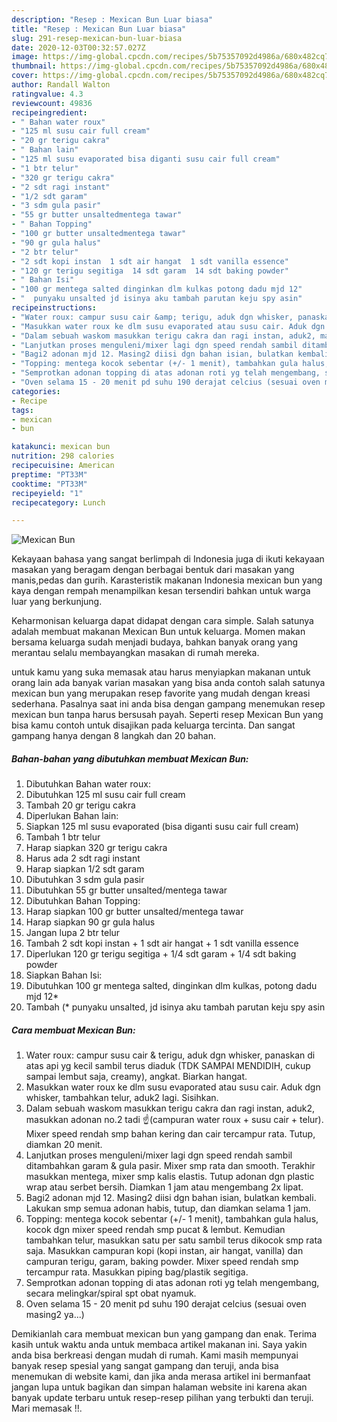 ```yaml
---
description: "Resep : Mexican Bun Luar biasa"
title: "Resep : Mexican Bun Luar biasa"
slug: 291-resep-mexican-bun-luar-biasa
date: 2020-12-03T00:32:57.027Z
image: https://img-global.cpcdn.com/recipes/5b75357092d4986a/680x482cq70/mexican-bun-foto-resep-utama.jpg
thumbnail: https://img-global.cpcdn.com/recipes/5b75357092d4986a/680x482cq70/mexican-bun-foto-resep-utama.jpg
cover: https://img-global.cpcdn.com/recipes/5b75357092d4986a/680x482cq70/mexican-bun-foto-resep-utama.jpg
author: Randall Walton
ratingvalue: 4.3
reviewcount: 49836
recipeingredient:
- " Bahan water roux"
- "125 ml susu cair full cream"
- "20 gr terigu cakra"
- " Bahan lain"
- "125 ml susu evaporated bisa diganti susu cair full cream"
- "1 btr telur"
- "320 gr terigu cakra"
- "2 sdt ragi instant"
- "1/2 sdt garam"
- "3 sdm gula pasir"
- "55 gr butter unsaltedmentega tawar"
- " Bahan Topping"
- "100 gr butter unsaltedmentega tawar"
- "90 gr gula halus"
- "2 btr telur"
- "2 sdt kopi instan  1 sdt air hangat  1 sdt vanilla essence"
- "120 gr terigu segitiga  14 sdt garam  14 sdt baking powder"
- " Bahan Isi"
- "100 gr mentega salted dinginkan dlm kulkas potong dadu mjd 12"
- "  punyaku unsalted jd isinya aku tambah parutan keju spy asin"
recipeinstructions:
- "Water roux: campur susu cair &amp; terigu, aduk dgn whisker, panaskan di atas api yg kecil sambil terus diaduk (TDK SAMPAI MENDIDIH, cukup sampai lembut saja, creamy), angkat. Biarkan hangat."
- "Masukkan water roux ke dlm susu evaporated atau susu cair. Aduk dgn whisker, tambahkan telur, aduk2 lagi. Sisihkan."
- "Dalam sebuah waskom masukkan terigu cakra dan ragi instan, aduk2, masukkan adonan no.2 tadi ☝️(campuran water roux + susu cair + telur). Mixer speed rendah smp bahan kering dan cair tercampur rata. Tutup, diamkan 20 menit."
- "Lanjutkan proses menguleni/mixer lagi dgn speed rendah sambil ditambahkan garam &amp; gula pasir. Mixer smp rata dan smooth. Terakhir masukkan mentega, mixer smp kalis elastis. Tutup adonan dgn plastic wrap atau serbet bersih. Diamkan 1 jam atau mengembang 2x lipat."
- "Bagi2 adonan mjd 12. Masing2 diisi dgn bahan isian, bulatkan kembali. Lakukan smp semua adonan habis, tutup, dan diamkan selama 1 jam."
- "Topping: mentega kocok sebentar (+/- 1 menit), tambahkan gula halus, kocok dgn mixer speed rendah smp pucat &amp; lembut. Kemudian tambahkan telur, masukkan satu per satu sambil terus dikocok smp rata saja. Masukkan campuran kopi (kopi instan, air hangat, vanilla) dan campuran terigu, garam, baking powder. Mixer speed rendah smp tercampur rata. Masukkan piping bag/plastik segitiga."
- "Semprotkan adonan topping di atas adonan roti yg telah mengembang, secara melingkar/spiral spt obat nyamuk."
- "Oven selama 15 - 20 menit pd suhu 190 derajat celcius (sesuai oven masing2 ya...)"
categories:
- Recipe
tags:
- mexican
- bun

katakunci: mexican bun 
nutrition: 298 calories
recipecuisine: American
preptime: "PT33M"
cooktime: "PT33M"
recipeyield: "1"
recipecategory: Lunch

---
```



![Mexican Bun](https://img-global.cpcdn.com/recipes/5b75357092d4986a/680x482cq70/mexican-bun-foto-resep-utama.jpg)

Kekayaan bahasa yang sangat berlimpah di Indonesia juga di ikuti kekayaan masakan yang beragam dengan berbagai bentuk dari masakan yang manis,pedas dan gurih. Karasteristik makanan Indonesia mexican bun yang kaya dengan rempah menampilkan kesan tersendiri bahkan untuk warga luar yang berkunjung.




Keharmonisan keluarga dapat didapat dengan cara simple. Salah satunya adalah membuat makanan Mexican Bun untuk keluarga. Momen makan bersama keluarga sudah menjadi budaya, bahkan banyak orang yang merantau selalu membayangkan masakan di rumah mereka.

untuk kamu yang suka memasak atau harus menyiapkan makanan untuk orang lain ada banyak varian masakan yang bisa anda contoh salah satunya mexican bun yang merupakan resep favorite yang mudah dengan kreasi sederhana. Pasalnya saat ini anda bisa dengan gampang menemukan resep mexican bun tanpa harus bersusah payah.
Seperti resep Mexican Bun yang bisa kamu contoh untuk disajikan pada keluarga tercinta. Dan sangat gampang hanya dengan 8 langkah dan 20 bahan.


<!--inarticleads1-->

##### Bahan-bahan yang dibutuhkan membuat Mexican Bun:

1. Dibutuhkan  Bahan water roux:
1. Dibutuhkan 125 ml susu cair full cream
1. Tambah 20 gr terigu cakra
1. Diperlukan  Bahan lain:
1. Siapkan 125 ml susu evaporated (bisa diganti susu cair full cream)
1. Tambah 1 btr telur
1. Harap siapkan 320 gr terigu cakra
1. Harus ada 2 sdt ragi instant
1. Harap siapkan 1/2 sdt garam
1. Dibutuhkan 3 sdm gula pasir
1. Dibutuhkan 55 gr butter unsalted/mentega tawar
1. Dibutuhkan  Bahan Topping:
1. Harap siapkan 100 gr butter unsalted/mentega tawar
1. Harap siapkan 90 gr gula halus
1. Jangan lupa 2 btr telur
1. Tambah 2 sdt kopi instan + 1 sdt air hangat + 1 sdt vanilla essence
1. Diperlukan 120 gr terigu segitiga + 1/4 sdt garam + 1/4 sdt baking powder
1. Siapkan  Bahan Isi:
1. Dibutuhkan 100 gr mentega salted, dinginkan dlm kulkas, potong dadu mjd 12*
1. Tambah  (* punyaku unsalted, jd isinya aku tambah parutan keju spy asin




<!--inarticleads2-->

##### Cara membuat  Mexican Bun:

1. Water roux: campur susu cair &amp; terigu, aduk dgn whisker, panaskan di atas api yg kecil sambil terus diaduk (TDK SAMPAI MENDIDIH, cukup sampai lembut saja, creamy), angkat. Biarkan hangat.
1. Masukkan water roux ke dlm susu evaporated atau susu cair. Aduk dgn whisker, tambahkan telur, aduk2 lagi. Sisihkan.
1. Dalam sebuah waskom masukkan terigu cakra dan ragi instan, aduk2, masukkan adonan no.2 tadi ☝️(campuran water roux + susu cair + telur). Mixer speed rendah smp bahan kering dan cair tercampur rata. Tutup, diamkan 20 menit.
1. Lanjutkan proses menguleni/mixer lagi dgn speed rendah sambil ditambahkan garam &amp; gula pasir. Mixer smp rata dan smooth. Terakhir masukkan mentega, mixer smp kalis elastis. Tutup adonan dgn plastic wrap atau serbet bersih. Diamkan 1 jam atau mengembang 2x lipat.
1. Bagi2 adonan mjd 12. Masing2 diisi dgn bahan isian, bulatkan kembali. Lakukan smp semua adonan habis, tutup, dan diamkan selama 1 jam.
1. Topping: mentega kocok sebentar (+/- 1 menit), tambahkan gula halus, kocok dgn mixer speed rendah smp pucat &amp; lembut. Kemudian tambahkan telur, masukkan satu per satu sambil terus dikocok smp rata saja. Masukkan campuran kopi (kopi instan, air hangat, vanilla) dan campuran terigu, garam, baking powder. Mixer speed rendah smp tercampur rata. Masukkan piping bag/plastik segitiga.
1. Semprotkan adonan topping di atas adonan roti yg telah mengembang, secara melingkar/spiral spt obat nyamuk.
1. Oven selama 15 - 20 menit pd suhu 190 derajat celcius (sesuai oven masing2 ya...)




Demikianlah cara membuat mexican bun yang gampang dan enak. Terima kasih untuk waktu anda untuk membaca artikel makanan ini. Saya yakin anda bisa berkreasi dengan mudah di rumah. Kami masih mempunyai banyak resep spesial yang sangat gampang dan teruji, anda bisa menemukan di website kami, dan jika anda merasa artikel ini bermanfaat jangan lupa untuk bagikan dan simpan halaman website ini karena akan banyak update terbaru untuk resep-resep pilihan yang terbukti dan teruji. Mari memasak !!. 
